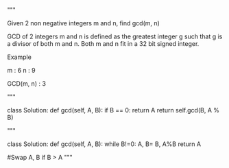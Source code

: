 """

Given 2 non negative integers m and n, find gcd(m, n)

GCD of 2 integers m and n is defined as the greatest integer g such that g is a divisor of both m and n.
Both m and n fit in a 32 bit signed integer.

Example

m : 6
n : 9

GCD(m, n) : 3

"""

class Solution:
def gcd(self, A, B):
if B == 0:
return A
return self.gcd(B, A % B)

"""

class Solution:
def gcd(self, A, B):
while B!=0:
A, B= B, A%B
return A

#Swap A, B if B > A
"""
